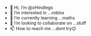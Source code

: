 - 👋 Hi, I’m @oHindlegs
- 👀 I’m interested in ...roblox
- 🌱 I’m currently learning ...maths
- 💞️ I’m looking to collaborate on ...stuff
- 📫 How to reach me ...dont try😉

<!---
oHindlegs/oHindlegs is a ✨ special ✨ repository because its `README.md` (this file) appears on your GitHub profile.
You can click the Preview link to take a look at your changes.
--->
